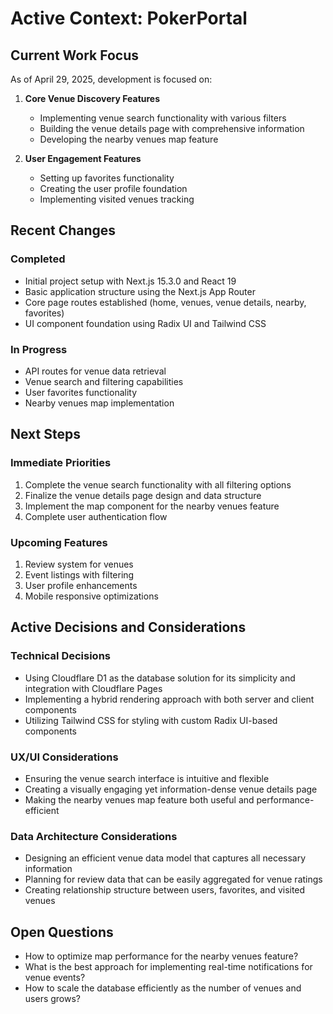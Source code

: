 # Active Context: PokerPortal

## Current Work Focus

As of April 29, 2025, development is focused on:

1. **Core Venue Discovery Features**
   - Implementing venue search functionality with various filters
   - Building the venue details page with comprehensive information
   - Developing the nearby venues map feature

2. **User Engagement Features**
   - Setting up favorites functionality
   - Creating the user profile foundation
   - Implementing visited venues tracking

## Recent Changes

### Completed
- Initial project setup with Next.js 15.3.0 and React 19
- Basic application structure using the Next.js App Router
- Core page routes established (home, venues, venue details, nearby, favorites)
- UI component foundation using Radix UI and Tailwind CSS

### In Progress
- API routes for venue data retrieval
- Venue search and filtering capabilities
- User favorites functionality
- Nearby venues map implementation

## Next Steps

### Immediate Priorities
1. Complete the venue search functionality with all filtering options
2. Finalize the venue details page design and data structure
3. Implement the map component for the nearby venues feature
4. Complete user authentication flow

### Upcoming Features
1. Review system for venues
2. Event listings with filtering
3. User profile enhancements
4. Mobile responsive optimizations

## Active Decisions and Considerations

### Technical Decisions
- Using Cloudflare D1 as the database solution for its simplicity and integration with Cloudflare Pages
- Implementing a hybrid rendering approach with both server and client components
- Utilizing Tailwind CSS for styling with custom Radix UI-based components

### UX/UI Considerations
- Ensuring the venue search interface is intuitive and flexible
- Creating a visually engaging yet information-dense venue details page
- Making the nearby venues map feature both useful and performance-efficient

### Data Architecture Considerations
- Designing an efficient venue data model that captures all necessary information
- Planning for review data that can be easily aggregated for venue ratings
- Creating relationship structure between users, favorites, and visited venues

## Open Questions
- How to optimize map performance for the nearby venues feature?
- What is the best approach for implementing real-time notifications for venue events?
- How to scale the database efficiently as the number of venues and users grows?